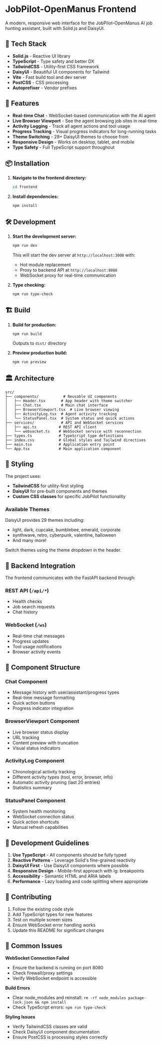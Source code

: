 # JobPilot-OpenManus Frontend

A modern, responsive web interface for the JobPilot-OpenManus AI job hunting assistant, built with Solid.js and DaisyUI.

## 🚀 Tech Stack

- **Solid.js** - Reactive UI library
- **TypeScript** - Type safety and better DX
- **TailwindCSS** - Utility-first CSS framework
- **DaisyUI** - Beautiful UI components for Tailwind
- **Vite** - Fast build tool and dev server
- **PostCSS** - CSS processing
- **Autoprefixer** - Vendor prefixes

## 🎯 Features

- **Real-time Chat** - WebSocket-based communication with the AI agent
- **Live Browser Viewport** - See the agent browsing job sites in real-time
- **Activity Logging** - Track all agent actions and tool usage
- **Progress Tracking** - Visual progress indicators for long-running tasks
- **Theme Switching** - 29+ DaisyUI themes to choose from
- **Responsive Design** - Works on desktop, tablet, and mobile
- **Type Safety** - Full TypeScript support throughout

## 📦 Installation

1. **Navigate to the frontend directory:**

   ```bash
   cd frontend
   ```

2. **Install dependencies:**
   ```bash
   npm install
   ```

## 🛠️ Development

1. **Start the development server:**

   ```bash
   npm run dev
   ```

   This will start the dev server at `http://localhost:3000` with:

   - Hot module replacement
   - Proxy to backend API at `http://localhost:8080`
   - WebSocket proxy for real-time communication

2. **Type checking:**
   ```bash
   npm run type-check
   ```

## 🏗️ Build

1. **Build for production:**

   ```bash
   npm run build
   ```

   Outputs to `dist/` directory

2. **Preview production build:**
   ```bash
   npm run preview
   ```

## 🏛️ Architecture

```
src/
├── components/           # Reusable UI components
│   ├── Header.tsx       # App header with theme switcher
│   ├── Chat.tsx         # Main chat interface
│   ├── BrowserViewport.tsx  # Live browser viewing
│   ├── ActivityLog.tsx  # Agent activity tracking
│   └── StatusPanel.tsx  # System status and quick actions
├── services/            # API and WebSocket services
│   ├── api.ts          # REST API client
│   └── websocket.ts    # WebSocket service with reconnection
├── types.ts            # TypeScript type definitions
├── index.css           # Global styles and Tailwind directives
├── main.tsx            # Application entry point
└── App.tsx             # Main application component
```

## 🎨 Styling

The project uses:

- **TailwindCSS** for utility-first styling
- **DaisyUI** for pre-built components and themes
- **Custom CSS classes** for specific JobPilot functionality

### Available Themes

DaisyUI provides 29 themes including:

- light, dark, cupcake, bumblebee, emerald, corporate
- synthwave, retro, cyberpunk, valentine, halloween
- And many more!

Switch themes using the theme dropdown in the header.

## 🔌 Backend Integration

The frontend communicates with the FastAPI backend through:

### REST API (`/api/*`)

- Health checks
- Job search requests
- Chat history

### WebSocket (`/ws`)

- Real-time chat messages
- Progress updates
- Tool usage notifications
- Browser activity events

## 📱 Component Structure

### Chat Component

- Message history with user/assistant/progress types
- Real-time message formatting
- Quick action buttons
- Progress indicator integration

### BrowserViewport Component

- Live browser status display
- URL tracking
- Content preview with truncation
- Visual status indicators

### ActivityLog Component

- Chronological activity tracking
- Different activity types (tool, error, browser, info)
- Automatic activity pruning (last 20 entries)
- Statistics summary

### StatusPanel Component

- System health monitoring
- WebSocket connection status
- Quick action shortcuts
- Manual refresh capabilities

## 🚦 Development Guidelines

1. **Use TypeScript** - All components should be fully typed
2. **Reactive Patterns** - Leverage Solid's fine-grained reactivity
3. **DaisyUI First** - Use DaisyUI components where possible
4. **Responsive Design** - Mobile-first approach with lg: breakpoints
5. **Accessibility** - Semantic HTML and ARIA labels
6. **Performance** - Lazy loading and code splitting where appropriate

## 🤝 Contributing

1. Follow the existing code style
2. Add TypeScript types for new features
3. Test on multiple screen sizes
4. Ensure WebSocket error handling works
5. Update this README for significant changes

## 🐛 Common Issues

**WebSocket Connection Failed**

- Ensure the backend is running on port 8080
- Check firewall/proxy settings
- Verify WebSocket endpoint is accessible

**Build Errors**

- Clear node_modules and reinstall: `rm -rf node_modules package-lock.json && npm install`
- Check TypeScript errors: `npm run type-check`

**Styling Issues**

- Verify TailwindCSS classes are valid
- Check DaisyUI component documentation
- Ensure PostCSS is processing styles correctly
